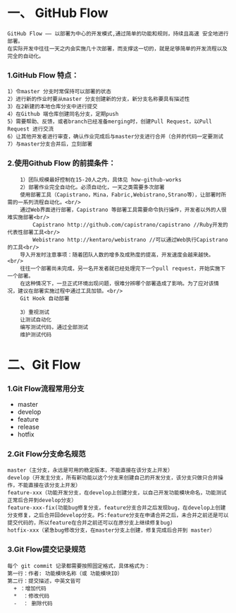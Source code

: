 # 一、 GitHub Flow
    GitHub Flow —— 以部署为中心的开发模式,通过简单的功能和规则，持续且高速 安全地进行部署。
    在实际开发中往往一天之内会实施几十次部署，而支撑这一切的，就是足够简单的开发流程以及完全的自动化。
### 1.GitHub Flow 特点：
    1）令master 分支时常保持可以部署的状态
    2）进行新的作业时要从master 分支创建新的分支，新分支名称要具有描述性
    3）在2新建的本地仓库分支中进行提交
    4）在Github 端仓库创建同名分支，定期push
    5）需要帮助、反馈，或者branch已经准备merging时，创建Pull Request，以Pull Request 进行交流
    6）让其他开发者进行审查，确认作业完成后与master分支进行合并（合并的代码一定要测试
    7）与master分支合并后，立刻部署
### 2.使用Github Flow 的前提条件：
        1）团队规模最好控制在15-20人之内，具体见 how-github-works
        2）部署作业完全自动化。必须自动化，一天之类需要多次部署
        使用部署工具（Capistrano，Mina，Fabric,Webistrano,Strano等），让部署时所需的一系列流程自动化。<br/>
        通过Web界面进行部署，Capistrano 等部署工具需要命令执行操作，开发者以外的人很难实施部署<br/>
            Capistrano http://github.com/capistrano/capistrano //Ruby开发的代表性部署工具<br/>
            Webistrano http://kentaro/webistrano //可以通过Web执行Capistrano的工具<br/>
        导入开发时注意事项：随着团队人数的增多及成熟度的提高，开发速度会越来越快。<br/>
        往往一个部署尚未完成，另一名开发者就已经处理完下一个pull request，开始实施下一个部署。
        在这种情况下，一旦正式环境出现问题，很难分辨哪个部署造成了影响。为了应对该情况，建议在部署实施过程中通过工具加锁。<br/>
        Git Hook 自动部署

        3）重视测试
        让测试自动化
        编写测试代码，通过全部测试
        维护测试代码
# 二、Git Flow
### 1.Git Flow流程常用分支
* master
* develop
* feature
* release
* hotfix
### 2.Git Flow分支命名规范
    master（主分支，永远是可用的稳定版本，不能直接在该分支上开发）
    develop（开发主分支，所有新功能以这个分支来创建自己的开发分支，该分支只做只合并操作，不能直接在该分支上开发）
    feature-xxx（功能开发分支，在develop上创建分支，以自己开发功能模块命名，功能测试正常后合并到develop分支）
    feature-xxx-fix(功能bug修复分支，feature分支合并之后发现bug，在develop上创建分支修复，之后合并回develop分支。PS:feature分支在申请合并之后，未合并之前还是可以提交代码的，所以feature在合并之前还可以在原分支上继续修复bug)
    hotfix-xxx（紧急bug修改分支，在master分支上创建，修复完成后合并到 master）
### 3.Git Flow提交记录规范
    每个 git commit 记录都需要按照固定格式，具体格式为：
    第一行：作者: 功能模块名称（或 功能模块ID）
    第二行：提交描述，中英文皆可
      + ：增加代码
      *  ：修改代码
      -  ： 删除代码


